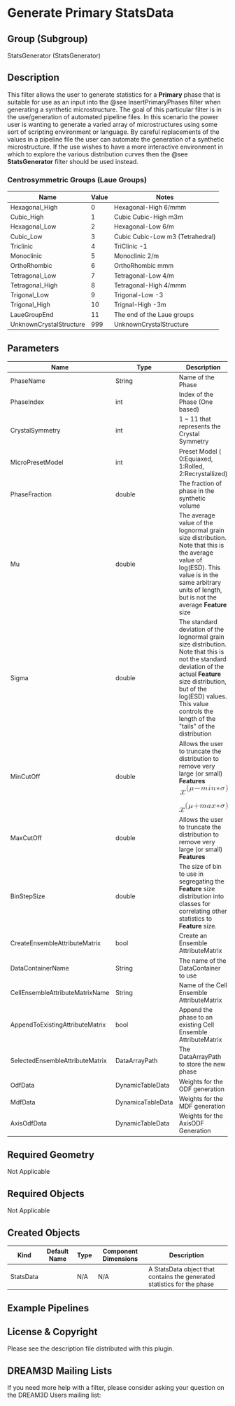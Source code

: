 Generate Primary StatsData 
=====

## Group (Subgroup) ##

StatsGenerator (StatsGenerator)

## Description ##

This filter allows the user to generate statistics for a **Primary** phase that is suitable for use as an input into the @see InsertPrimaryPhases filter when generating a synthetic microstructure. The goal of this particular filter is in the use/generation of automated pipeline files. In this scenario the power user is wanting to generate a varied array of microstructures using some sort of scripting environment or language. By careful replacements of the values in a pipeline file the user can automate the generation of a synthetic microstructure.
If the use wishes to have a more interactive environment in which to explore the various distribution curves then the @see **StatsGenerator** filter should be used instead.


### Centrosymmetric Groups (Laue Groups) ###

| Name | Value | Notes |
|------|------|------|
| Hexagonal_High | 0 |  Hexagonal-High 6/mmm |
| Cubic_High | 1 |  Cubic Cubic-High m3m |
| Hexagonal_Low | 2 |  Hexagonal-Low 6/m |
| Cubic_Low | 3 |  Cubic Cubic-Low m3 (Tetrahedral) |
| Triclinic | 4 |  TriClinic -1 |
| Monoclinic | 5 |  Monoclinic 2/m |
| OrthoRhombic | 6 |  OrthoRhombic mmm |
| Tetragonal_Low | 7 |  Tetragonal-Low 4/m |
| Tetragonal_High | 8 |  Tetragonal-High 4/mmm |
| Trigonal_Low | 9 |  Trigonal-Low -3 |
| Trigonal_High | 10 |  Trignal-High -3m |
| LaueGroupEnd | 11 |  The end of the Laue groups |
| UnknownCrystalStructure | 999 |  UnknownCrystalStructure |



## Parameters ##

| Name | Type | Description |
|------|------|-------------|
| PhaseName | String | Name of the Phase |
| PhaseIndex | int | Index of the Phase (One based) |
| CrystalSymmetry | int | 1 ~ 11 that represents the Crystal Symmetry |
| MicroPresetModel | int | Preset Model ( 0:Equiaxed, 1:Rolled, 2:Recrystallized) |
| PhaseFraction | double | The fraction of phase in the synthetic volume |
| Mu | double | The average value of the lognormal grain size distribution. Note that this is the average value of log(ESD).  This value is in the same arbitrary units of length, but is not the average **Feature** size|
| Sigma | double | The standard deviation of the lognormal grain size distribution.  Note that this is not the standard deviation of the actual **Feature** size distribution, but of the log(ESD) values.  This value controls the length of the "tails" of the distribution
| MinCutOff | double | Allows the user to truncate the distribution to remove very large (or small) **Features** ![](Images/SG_MinMax_Equation.png)|
| MaxCutOff | double | Allows the user to truncate the distribution to remove very large (or small) **Features** |
| BinStepSize | double | The size of bin to use in segregating the **Feature** size distribution into classes for correlating other statistics to **Feature** size. |
| CreateEnsembleAttributeMatrix | bool | Create an Ensemble AttributeMatrix |
| DataContainerName | String | The name of the DataContainer to use |
| CellEnsembleAttributeMatrixName | String | Name of the Cell Ensemble AttributeMatrix |
| AppendToExistingAttributeMatrix | bool | Append the phase to an existing Cell Ensemble AttributeMatrix |
| SelectedEnsembleAttributeMatrix | DataArrayPath | The DataArrayPath to store the new phase |
| OdfData | DynamicTableData | Weights for the ODF generation |
| MdfData | DynamicaTableData | Weights for the MDF generation |
| AxisOdfData | DynamicTableData | Weights for the AxisODF Generation |


## Required Geometry ##

Not Applicable

## Required Objects ##

Not Applicable

## Created Objects ##

| Kind | Default Name | Type | Component Dimensions | Description |
|------|--------------|------|----------------------|-------------|
| StatsData |  | N/A | N/A | A StatsData object that contains the generated statistics for the phase |


## Example Pipelines ##



## License & Copyright ##

Please see the description file distributed with this plugin.

## DREAM3D Mailing Lists ##

If you need more help with a filter, please consider asking your question on the DREAM3D Users mailing list:
